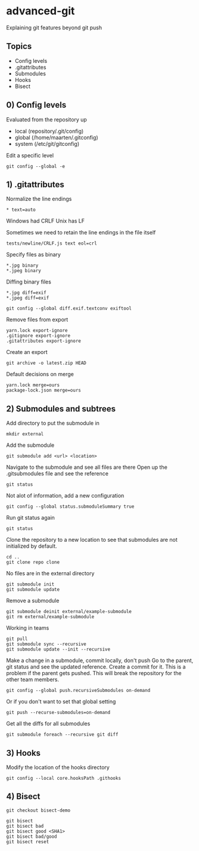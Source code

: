 # advanced-git

Explaining git features beyond git push

## Topics

- Config levels
- .gitattributes
- Submodules
- Hooks
- Bisect

## 0) Config levels

Evaluated from the repository up
- local (repository/.git/config)
- global (/home/maarten/.gitconfig)
- system (/etc/git/gitconfig)

Edit a specific level
```
git config --global -e
```

## 1) .gitattributes

Normalize the line endings
```
* text=auto
```

Windows had CRLF
Unix has LF

Sometimes we need to retain the line endings in the file itself

```
tests/newline/CRLF.js text eol=crl
```

Specify files as binary
```
*.jpg binary
*.jpeg binary
```

Diffing binary files
```
*.jpg diff=exif
*.jpeg diff=exif
```

```
git config --global diff.exif.textconv exiftool
```

Remove files from export
```
yarn.lock export-ignore
.gitignore export-ignore
.gitattributes export-ignore
```

Create an export
```
git archive -o latest.zip HEAD
```

Default decisions on merge
```
yarn.lock merge=ours
package-lock.json merge=ours
```

## 2) Submodules and subtrees

Add directory to put the submodule in
```
mkdir external
```

Add the submodule
```
git submodule add <url> <location>
```
Navigate to the submodule and see all files are there
Open up the .gitsubmodules file and see the reference

```
git status
```

Not alot of information, add a new configuration

```
git config --global status.submoduleSummary true
```
Run git status again
```
git status
```

Clone the repository to a new location to see that submodules are not initialized by default.

```
cd ..
git clone repo clone
```

No files are in the external directory

```
git submodule init
git submodule update
```

Remove a submodule

```
git submodule deinit external/example-submodule
git rm external/example-submodule
```

Working in teams

```
git pull
git submodule sync --recursive
git submodule update --init --recursive
```

Make a change in a submodule, commit locally, don't push
Go to the parent, git status and see the updated reference.
Create a commit for it. This is a problem if the parent gets pushed. This will break the repository for the other team members.

```
git config --global push.recursiveSubmodules on-demand
```

Or if you don't want to set that global setting

```
git push --recurse-submodules=on-demand
```

Get all the diffs for all submodules

```
git submodule foreach --recursive git diff
```

## 3) Hooks

Modify the location of the hooks directory

```
git config --local core.hooksPath .githooks
```
## 4) Bisect

```
git checkout bisect-demo
```

```
git bisect
git bisect bad
git bisect good <SHA1>
git bisect bad/good
git bisect reset
```
